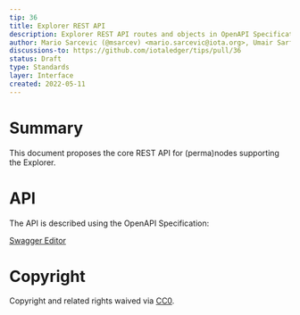 ```yaml
---
tip: 36
title: Explorer REST API
description: Explorer REST API routes and objects in OpenAPI Specification
author: Mario Sarcevic (@msarcev) <mario.sarcevic@iota.org>, Umair Sarfraz (@laumair) <umair.sarfraz@iota.org>, Jochen Görtler (@grtlr) <jochen.goertler@iota.org>
discussions-to: https://github.com/iotaledger/tips/pull/36
status: Draft
type: Standards
layer: Interface
created: 2022-05-11
---
```


# Summary

This document proposes the core REST API for (perma)nodes supporting the Explorer. 

# API

The API is described using the OpenAPI Specification:

[Swagger Editor](https://editor.swagger.io/?url=https://raw.githubusercontent.com/iotaledger/tips/stardust-api/tips/TIP-0036/explorer-rest-api.yaml)

# Copyright

Copyright and related rights waived via [CC0](https://creativecommons.org/publicdomain/zero/1.0/).
